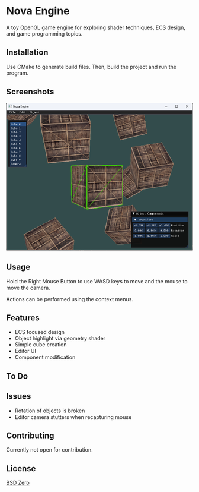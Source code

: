 # Nova Engine

A toy OpenGL game engine for exploring shader techniques, ECS design, and game programming topics.

## Installation

Use CMake to generate build files. Then, build the project and run the program.

## Screenshots

![Example image of Nova Engine](images/screenshot1.png?raw=true "Nova Engine")

## Usage

Hold the Right Mouse Button to use WASD keys to move and the mouse to move the camera.

Actions can be performed using the context menus.

## Features
- ECS focused design
- Object highlight via geometry shader
- Simple cube creation
- Editor UI
- Component modification

## To Do

## Issues

- Rotation of objects is broken
- Editor camera stutters when recapturing mouse

## Contributing

Currently not open for contribution.

## License

[BSD Zero](https://choosealicense.com/licenses/0bsd/)
